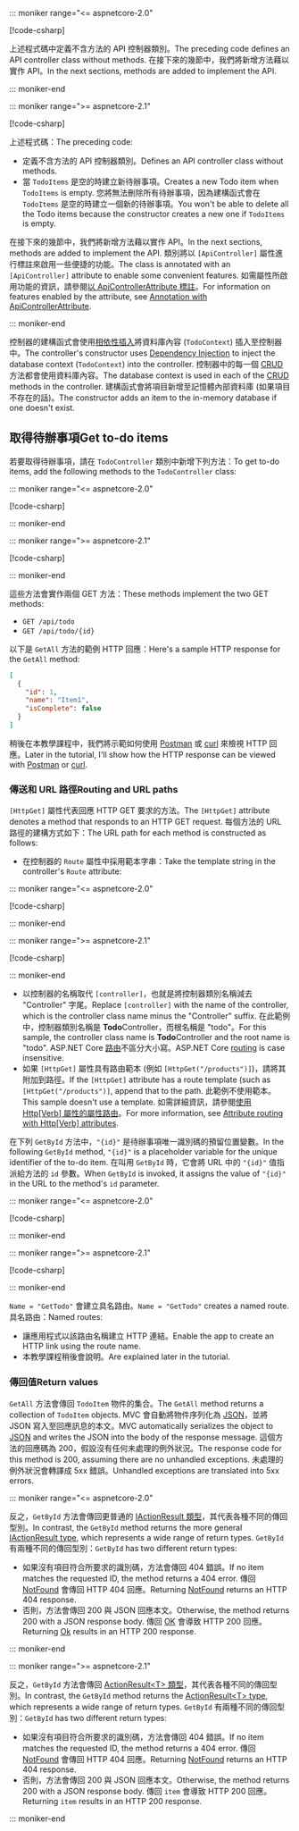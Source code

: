 ::: moniker range="<= aspnetcore-2.0"

[!code-csharp[](../../tutorials/first-web-api/samples/2.0/TodoApi/Controllers/TodoController2.cs?name=snippet_todo1)]

<span data-ttu-id="d02c3-101">上述程式碼中定義不含方法的 API 控制器類別。</span><span class="sxs-lookup"><span data-stu-id="d02c3-101">The preceding code defines an API controller class without methods.</span></span> <span data-ttu-id="d02c3-102">在接下來的幾節中，我們將新增方法藉以實作 API。</span><span class="sxs-lookup"><span data-stu-id="d02c3-102">In the next sections, methods are added to implement the API.</span></span>

::: moniker-end

::: moniker range=">= aspnetcore-2.1"

[!code-csharp[](../../tutorials/first-web-api/samples/2.1/TodoApi/Controllers/TodoController2.cs?name=snippet_todo1)]

<span data-ttu-id="d02c3-103">上述程式碼：</span><span class="sxs-lookup"><span data-stu-id="d02c3-103">The preceding code:</span></span>

* <span data-ttu-id="d02c3-104">定義不含方法的 API 控制器類別。</span><span class="sxs-lookup"><span data-stu-id="d02c3-104">Defines an API controller class without methods.</span></span>
* <span data-ttu-id="d02c3-105">當 `TodoItems` 是空的時建立新待辦事項。</span><span class="sxs-lookup"><span data-stu-id="d02c3-105">Creates a new Todo item when `TodoItems` is empty.</span></span> <span data-ttu-id="d02c3-106">您將無法刪除所有待辦事項，因為建構函式會在 `TodoItems` 是空的時建立一個新的待辦事項。</span><span class="sxs-lookup"><span data-stu-id="d02c3-106">You won't be able to delete all the Todo items because the constructor creates a new one if `TodoItems` is empty.</span></span>

<span data-ttu-id="d02c3-107">在接下來的幾節中，我們將新增方法藉以實作 API。</span><span class="sxs-lookup"><span data-stu-id="d02c3-107">In the next sections, methods are added to implement the API.</span></span> <span data-ttu-id="d02c3-108">類別將以 `[ApiController]` 屬性進行標註來啟用一些便捷的功能。</span><span class="sxs-lookup"><span data-stu-id="d02c3-108">The class is annotated with an `[ApiController]` attribute to enable some convenient features.</span></span> <span data-ttu-id="d02c3-109">如需屬性所啟用功能的資訊，請參閱[以 ApiControllerAttribute 標註](xref:web-api/index#annotation-with-apicontrollerattribute)。</span><span class="sxs-lookup"><span data-stu-id="d02c3-109">For information on features enabled by the attribute, see [Annotation with ApiControllerAttribute](xref:web-api/index#annotation-with-apicontrollerattribute).</span></span>

::: moniker-end

<span data-ttu-id="d02c3-110">控制器的建構函式會使用[相依性插入](xref:fundamentals/dependency-injection)將資料庫內容 (`TodoContext`) 插入至控制器中。</span><span class="sxs-lookup"><span data-stu-id="d02c3-110">The controller's constructor uses [Dependency Injection](xref:fundamentals/dependency-injection) to inject the database context (`TodoContext`) into the controller.</span></span> <span data-ttu-id="d02c3-111">控制器中的每一個 [CRUD](https://wikipedia.org/wiki/Create,_read,_update_and_delete) 方法都會使用資料庫內容。</span><span class="sxs-lookup"><span data-stu-id="d02c3-111">The database context is used in each of the [CRUD](https://wikipedia.org/wiki/Create,_read,_update_and_delete) methods in the controller.</span></span> <span data-ttu-id="d02c3-112">建構函式會將項目新增至記憶體內部資料庫 (如果項目不存在的話)。</span><span class="sxs-lookup"><span data-stu-id="d02c3-112">The constructor adds an item to the in-memory database if one doesn't exist.</span></span>

## <a name="get-to-do-items"></a><span data-ttu-id="d02c3-113">取得待辦事項</span><span class="sxs-lookup"><span data-stu-id="d02c3-113">Get to-do items</span></span>

<span data-ttu-id="d02c3-114">若要取得待辦事項，請在 `TodoController` 類別中新增下列方法：</span><span class="sxs-lookup"><span data-stu-id="d02c3-114">To get to-do items, add the following methods to the `TodoController` class:</span></span>

::: moniker range="<= aspnetcore-2.0"

[!code-csharp[](../../tutorials/first-web-api/samples/2.0/TodoApi/Controllers/TodoController.cs?name=snippet_GetAll)]

::: moniker-end

::: moniker range=">= aspnetcore-2.1"

[!code-csharp[](../../tutorials/first-web-api/samples/2.1/TodoApi/Controllers/TodoController.cs?name=snippet_GetAll)]

::: moniker-end

<span data-ttu-id="d02c3-115">這些方法會實作兩個 GET 方法：</span><span class="sxs-lookup"><span data-stu-id="d02c3-115">These methods implement the two GET methods:</span></span>

* `GET /api/todo`
* `GET /api/todo/{id}`

<span data-ttu-id="d02c3-116">以下是 `GetAll` 方法的範例 HTTP 回應：</span><span class="sxs-lookup"><span data-stu-id="d02c3-116">Here's a sample HTTP response for the `GetAll` method:</span></span>

```json
[
  {
    "id": 1,
    "name": "Item1",
    "isComplete": false
  }
]
```

<span data-ttu-id="d02c3-117">稍後在本教學課程中，我們將示範如何使用 [Postman](https://www.getpostman.com/) 或 [curl](https://curl.haxx.se/docs/manpage.html) 來檢視 HTTP 回應。</span><span class="sxs-lookup"><span data-stu-id="d02c3-117">Later in the tutorial, I'll show how the HTTP response can be viewed with [Postman](https://www.getpostman.com/) or [curl](https://curl.haxx.se/docs/manpage.html).</span></span>

### <a name="routing-and-url-paths"></a><span data-ttu-id="d02c3-118">傳送和 URL 路徑</span><span class="sxs-lookup"><span data-stu-id="d02c3-118">Routing and URL paths</span></span>

<span data-ttu-id="d02c3-119">`[HttpGet]` 屬性代表回應 HTTP GET 要求的方法。</span><span class="sxs-lookup"><span data-stu-id="d02c3-119">The `[HttpGet]` attribute denotes a method that responds to an HTTP GET request.</span></span> <span data-ttu-id="d02c3-120">每個方法的 URL 路徑的建構方式如下：</span><span class="sxs-lookup"><span data-stu-id="d02c3-120">The URL path for each method is constructed as follows:</span></span>

* <span data-ttu-id="d02c3-121">在控制器的 `Route` 屬性中採用範本字串：</span><span class="sxs-lookup"><span data-stu-id="d02c3-121">Take the template string in the controller's `Route` attribute:</span></span>

::: moniker range="<= aspnetcore-2.0"

[!code-csharp[](../../tutorials/first-web-api/samples/2.0/TodoApi/Controllers/TodoController.cs?name=TodoController&highlight=3)]

::: moniker-end

::: moniker range=">= aspnetcore-2.1"

[!code-csharp[](../../tutorials/first-web-api/samples/2.1/TodoApi/Controllers/TodoController.cs?name=TodoController&highlight=3)]

::: moniker-end

* <span data-ttu-id="d02c3-122">以控制器的名稱取代 `[controller]`，也就是將控制器類別名稱減去 "Controller" 字尾。</span><span class="sxs-lookup"><span data-stu-id="d02c3-122">Replace `[controller]` with the name of the controller, which is the controller class name minus the "Controller" suffix.</span></span> <span data-ttu-id="d02c3-123">在此範例中，控制器類別名稱是 **Todo**Controller，而根名稱是 "todo"。</span><span class="sxs-lookup"><span data-stu-id="d02c3-123">For this sample, the controller class name is **Todo**Controller and the root name is "todo".</span></span> <span data-ttu-id="d02c3-124">ASP.NET Core [路由](xref:mvc/controllers/routing)不區分大小寫。</span><span class="sxs-lookup"><span data-stu-id="d02c3-124">ASP.NET Core [routing](xref:mvc/controllers/routing) is case insensitive.</span></span>
* <span data-ttu-id="d02c3-125">如果 `[HttpGet]` 屬性具有路由範本 (例如 `[HttpGet("/products")]`)，請將其附加到路徑。</span><span class="sxs-lookup"><span data-stu-id="d02c3-125">If the `[HttpGet]` attribute has a route template (such as `[HttpGet("/products")]`, append that to the path.</span></span> <span data-ttu-id="d02c3-126">此範例不使用範本。</span><span class="sxs-lookup"><span data-stu-id="d02c3-126">This sample doesn't use a template.</span></span> <span data-ttu-id="d02c3-127">如需詳細資訊，請參閱[使用 Http[Verb] 屬性的屬性路由](xref:mvc/controllers/routing#attribute-routing-with-httpverb-attributes)。</span><span class="sxs-lookup"><span data-stu-id="d02c3-127">For more information, see [Attribute routing with Http[Verb] attributes](xref:mvc/controllers/routing#attribute-routing-with-httpverb-attributes).</span></span>

<span data-ttu-id="d02c3-128">在下列 `GetById` 方法中，`"{id}"` 是待辦事項唯一識別碼的預留位置變數。</span><span class="sxs-lookup"><span data-stu-id="d02c3-128">In the following `GetById` method, `"{id}"` is a placeholder variable for the unique identifier of the to-do item.</span></span> <span data-ttu-id="d02c3-129">在叫用 `GetById` 時，它會將 URL 中的 `"{id}"` 值指派給方法的 `id` 參數。</span><span class="sxs-lookup"><span data-stu-id="d02c3-129">When `GetById` is invoked, it assigns the value of `"{id}"` in the URL to the method's `id` parameter.</span></span>

::: moniker range="<= aspnetcore-2.0"

[!code-csharp[](../../tutorials/first-web-api/samples/2.0/TodoApi/Controllers/TodoController.cs?name=snippet_GetByID&highlight=1-2)]

::: moniker-end

::: moniker range=">= aspnetcore-2.1"

[!code-csharp[](../../tutorials/first-web-api/samples/2.1/TodoApi/Controllers/TodoController.cs?name=snippet_GetByID&highlight=1-2)]

::: moniker-end

<span data-ttu-id="d02c3-130">`Name = "GetTodo"` 會建立具名路由。</span><span class="sxs-lookup"><span data-stu-id="d02c3-130">`Name = "GetTodo"` creates a named route.</span></span> <span data-ttu-id="d02c3-131">具名路由：</span><span class="sxs-lookup"><span data-stu-id="d02c3-131">Named routes:</span></span>

* <span data-ttu-id="d02c3-132">讓應用程式以該路由名稱建立 HTTP 連結。</span><span class="sxs-lookup"><span data-stu-id="d02c3-132">Enable the app to create an HTTP link using the route name.</span></span>
* <span data-ttu-id="d02c3-133">本教學課程稍後會說明。</span><span class="sxs-lookup"><span data-stu-id="d02c3-133">Are explained later in the tutorial.</span></span>

### <a name="return-values"></a><span data-ttu-id="d02c3-134">傳回值</span><span class="sxs-lookup"><span data-stu-id="d02c3-134">Return values</span></span>

<span data-ttu-id="d02c3-135">`GetAll` 方法會傳回 `TodoItem` 物件的集合。</span><span class="sxs-lookup"><span data-stu-id="d02c3-135">The `GetAll` method returns a collection of `TodoItem` objects.</span></span> <span data-ttu-id="d02c3-136">MVC 會自動將物件序列化為 [JSON](https://www.json.org/)，並將 JSON 寫入至回應訊息的本文。</span><span class="sxs-lookup"><span data-stu-id="d02c3-136">MVC automatically serializes the object to [JSON](https://www.json.org/) and writes the JSON into the body of the response message.</span></span> <span data-ttu-id="d02c3-137">這個方法的回應碼為 200，假設沒有任何未處理的例外狀況。</span><span class="sxs-lookup"><span data-stu-id="d02c3-137">The response code for this method is 200, assuming there are no unhandled exceptions.</span></span> <span data-ttu-id="d02c3-138">未處理的例外狀況會轉譯成 5xx 錯誤。</span><span class="sxs-lookup"><span data-stu-id="d02c3-138">Unhandled exceptions are translated into 5xx errors.</span></span>

::: moniker range="<= aspnetcore-2.0"

<span data-ttu-id="d02c3-139">反之，`GetById` 方法會傳回更普通的 [IActionResult 類型](xref:web-api/action-return-types#iactionresult-type)，其代表各種不同的傳回型別。</span><span class="sxs-lookup"><span data-stu-id="d02c3-139">In contrast, the `GetById` method returns the more general [IActionResult type](xref:web-api/action-return-types#iactionresult-type), which represents a wide range of return types.</span></span> <span data-ttu-id="d02c3-140">`GetById` 有兩種不同的傳回型別：</span><span class="sxs-lookup"><span data-stu-id="d02c3-140">`GetById` has two different return types:</span></span>

* <span data-ttu-id="d02c3-141">如果沒有項目符合所要求的識別碼，方法會傳回 404 錯誤。</span><span class="sxs-lookup"><span data-stu-id="d02c3-141">If no item matches the requested ID, the method returns a 404 error.</span></span> <span data-ttu-id="d02c3-142">傳回 [NotFound](/dotnet/api/microsoft.aspnetcore.mvc.controllerbase.notfound) 會傳回 HTTP 404 回應。</span><span class="sxs-lookup"><span data-stu-id="d02c3-142">Returning [NotFound](/dotnet/api/microsoft.aspnetcore.mvc.controllerbase.notfound) returns an HTTP 404 response.</span></span>
* <span data-ttu-id="d02c3-143">否則，方法會傳回 200 與 JSON 回應本文。</span><span class="sxs-lookup"><span data-stu-id="d02c3-143">Otherwise, the method returns 200 with a JSON response body.</span></span> <span data-ttu-id="d02c3-144">傳回 [OK](/dotnet/api/microsoft.aspnetcore.mvc.controllerbase.ok) 會導致 HTTP 200 回應。</span><span class="sxs-lookup"><span data-stu-id="d02c3-144">Returning [Ok](/dotnet/api/microsoft.aspnetcore.mvc.controllerbase.ok) results in an HTTP 200 response.</span></span>

::: moniker-end

::: moniker range=">= aspnetcore-2.1"

<span data-ttu-id="d02c3-145">反之，`GetById` 方法會傳回 [ActionResult\<T> 類型](xref:web-api/action-return-types#actionresultt-type)，其代表各種不同的傳回型別。</span><span class="sxs-lookup"><span data-stu-id="d02c3-145">In contrast, the `GetById` method returns the [ActionResult\<T> type](xref:web-api/action-return-types#actionresultt-type), which represents a wide range of return types.</span></span> <span data-ttu-id="d02c3-146">`GetById` 有兩種不同的傳回型別：</span><span class="sxs-lookup"><span data-stu-id="d02c3-146">`GetById` has two different return types:</span></span>

* <span data-ttu-id="d02c3-147">如果沒有項目符合所要求的識別碼，方法會傳回 404 錯誤。</span><span class="sxs-lookup"><span data-stu-id="d02c3-147">If no item matches the requested ID, the method returns a 404 error.</span></span> <span data-ttu-id="d02c3-148">傳回 [NotFound](/dotnet/api/microsoft.aspnetcore.mvc.controllerbase.notfound) 會傳回 HTTP 404 回應。</span><span class="sxs-lookup"><span data-stu-id="d02c3-148">Returning [NotFound](/dotnet/api/microsoft.aspnetcore.mvc.controllerbase.notfound) returns an HTTP 404 response.</span></span>
* <span data-ttu-id="d02c3-149">否則，方法會傳回 200 與 JSON 回應本文。</span><span class="sxs-lookup"><span data-stu-id="d02c3-149">Otherwise, the method returns 200 with a JSON response body.</span></span> <span data-ttu-id="d02c3-150">傳回 `item` 會導致 HTTP 200 回應。</span><span class="sxs-lookup"><span data-stu-id="d02c3-150">Returning `item` results in an HTTP 200 response.</span></span>

::: moniker-end
